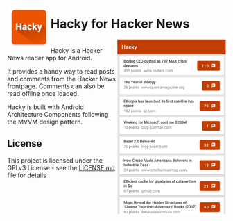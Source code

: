 <img src="app/src/main/ic_launcher-web.png" align="left"
width="100">
# Hacky for Hacker News
<img src="github-assets/Hacky.png" align="right" width="250">
<br>
Hacky is a Hacker News reader app for Android. 

It provides a handy way to read posts and comments from the Hacker News frontpage. Comments can also be read offline once loaded.

Hacky is built with Android Architecture Components following the MVVM design pattern.

## License

This project is licensed under the GPLv3 License - see the [LICENSE.md](LICENSE.md) file for details



